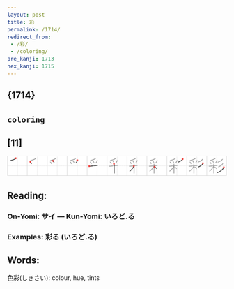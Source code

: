 ```yaml
---
layout: post
title: 彩
permalink: /1714/
redirect_from:
 - /彩/
 - /coloring/
pre_kanji: 1713
nex_kanji: 1715
---
```


## {1714}

## `coloring`

## [11]

<div class="stroke"><img src="../images/E5BDA9.png" /></div>

## Reading:

### On-Yomi: サイ &mdash; Kun-Yomi: いろど.る

### Examples: 彩る (いろど.る)

## Words:

色彩(しきさい): colour, hue, tints
